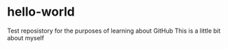 # hello-world
Test reposistory for the purposes of learning about GitHub
This is a little bit about myself
